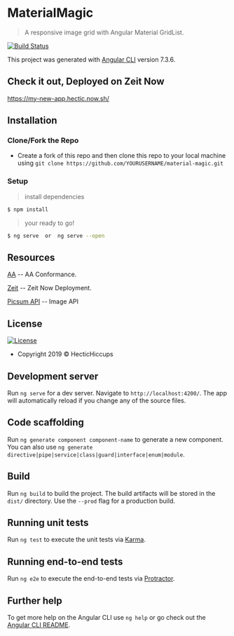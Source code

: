 # MaterialMagic

> A responsive image grid with Angular Material GridList.

[![Build Status](http://img.shields.io/travis/badges/badgerbadgerbadger.svg?style=flat-square)](https://travis-ci.org/badges/badgerbadgerbadger)

This project was generated with [Angular CLI](https://github.com/angular/angular-cli) version 7.3.6.

## Check it out, Deployed on Zeit Now

https://my-new-app.hectic.now.sh/

## Installation

### Clone/Fork the Repo

- Create a fork of this repo and then clone this repo to your local machine using `git clone https://github.com/YOURUSERNAME/material-magic.git`

### Setup

> install dependencies

```bash
$ npm install
```

> your ready to go!

```bash
$ ng serve  or  ng serve --open
```

## Resources

[AA](https://helpx.adobe.com/experience-manager/6-3/sites/classic-ui-authoring/using/classic-page-author-accessible-content.html) -- AA Conformance.

[Zeit](https://zeit.co/guides/deploying-angular-with-now/) -- Zeit Now Deployment.

[Picsum API](https://picsum.photos/) -- Image API

## License

[![License](http://img.shields.io/:license-mit-blue.svg?style=flat-square)](http://badges.mit-license.org)

- Copyright 2019 © HecticHiccups

## Development server

Run `ng serve` for a dev server. Navigate to `http://localhost:4200/`. The app will automatically reload if you change any of the source files.

## Code scaffolding

Run `ng generate component component-name` to generate a new component. You can also use `ng generate directive|pipe|service|class|guard|interface|enum|module`.

## Build

Run `ng build` to build the project. The build artifacts will be stored in the `dist/` directory. Use the `--prod` flag for a production build.

## Running unit tests

Run `ng test` to execute the unit tests via [Karma](https://karma-runner.github.io).

## Running end-to-end tests

Run `ng e2e` to execute the end-to-end tests via [Protractor](http://www.protractortest.org/).

## Further help

To get more help on the Angular CLI use `ng help` or go check out the [Angular CLI README](https://github.com/angular/angular-cli/blob/master/README.md).
